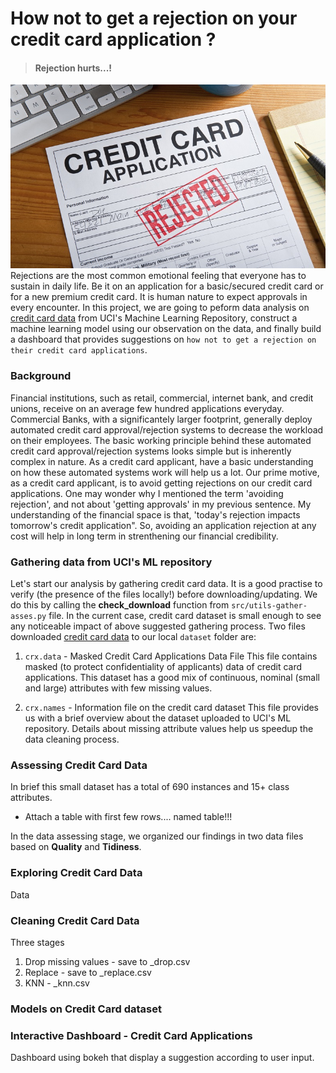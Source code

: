 # How not to get a rejection on your credit card application ?

> #### Rejection hurts...!  
![moneytips.com](/images/moneytips_rejection.jpeg)
Rejections are the most common emotional feeling that everyone has to sustain in daily life. Be it on an application for a basic/secured credit card or for a new premium credit card. It is human nature to expect approvals in every encounter. In this project, we are going to peform data analysis on [credit card data](https://archive.ics.uci.edu/ml/datasets/default+of+credit+card+clients) from UCI's Machine Learning Repository, construct a machine learning model using our observation on the data, and finally build a dashboard that provides suggestions on `how not to get a rejection on their credit card applications`.


### Background
Financial institutions, such as retail, commercial, internet bank, and credit unions, receive on an average few hundred applications everyday. Commercial Banks, with a significantely larger footprint, generally deploy automated credit card approval/rejection systems to decrease the workload on their employees. The basic working principle behind these automated credit card approval/rejection systems looks simple but is inherently complex in nature. As a credit card applicant, have a basic understanding on how these automated systems work will help us a lot. Our prime motive, as a credit card applicant, is to avoid getting rejections on our credit card applications. One may wonder why I mentioned the term 'avoiding rejection', and not about 'getting approvals' in my previous sentence. My understanding of the financial space is that, 'today's rejection impacts tomorrow's credit application". So, avoiding an application rejection at any cost will help in long term in strenthening our financial credibility.


### Gathering data from UCI's ML repository
Let's start our analysis by gathering credit card data. It is a good practise to verify (the presence of the files locally!) before downloading/updating. We do this by calling the **check_download** function from `src/utils-gather-asses.py` file. In the current case, credit card dataset is small enough to see any noticeable impact of above suggested gathering process. Two files downloaded [credit card data](https://archive.ics.uci.edu/ml/datasets/default+of+credit+card+clients) to our local  `dataset` folder are:

1. `crx.data` - Masked Credit Card Applications Data File
This file contains masked (to protect confidentiality of applicants) data of credit card applications. This dataset has a good mix of continuous, nominal (small and large) attributes with few missing values. 

2. `crx.names` - Information file on the credit card dataset
This file provides us with a brief overview about the dataset uploaded to UCI's ML repository. Details about missing attribute values help us speedup the data cleaning process.


### Assessing Credit Card Data
In brief this small dataset has a total of 690 instances and 15+ class attributes. 

- Attach a table with first few rows.... named table!!!


In the data assessing stage, we organized our findings in two data files based on **Quality** and **Tidiness**.


### Exploring Credit Card Data 
Data


### Cleaning Credit Card Data
Three stages
1. Drop missing values - save to _drop.csv
2. Replace - save to _replace.csv 
3. KNN - _knn.csv


### Models on Credit Card dataset


### Interactive Dashboard - Credit Card Applications 
Dashboard using bokeh that display a suggestion according to user input. 







